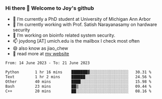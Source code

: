 ### Hi there 👋 Welcome to Joy's github

- 🔭 I’m currently a PhD student at University of Michigan Ann Arbor
- 🌱 I’m currently working with Prof. Satish Narayanasamy on hardware security
- 👯 I’m working on bioinfo related system security. 
- 📫 joydong [AT] umich.edu is the mailbox I check most often
- 😄 also know as jiao_chew
- 💬 read more at [my website](https://joydddd.github.io/)
<!--START_SECTION:waka-->

```txt
From: 14 June 2023 - To: 21 June 2023

Python       1 hr 16 mins    ███████▓░░░░░░░░░░░░░░░░░   30.31 %
Text         1 hr 2 mins     ██████░░░░░░░░░░░░░░░░░░░   24.56 %
Other        40 mins         ████░░░░░░░░░░░░░░░░░░░░░   15.98 %
Bash         23 mins         ██▒░░░░░░░░░░░░░░░░░░░░░░   09.44 %
C++          20 mins         ██░░░░░░░░░░░░░░░░░░░░░░░   08.16 %
```

<!--END_SECTION:waka-->
